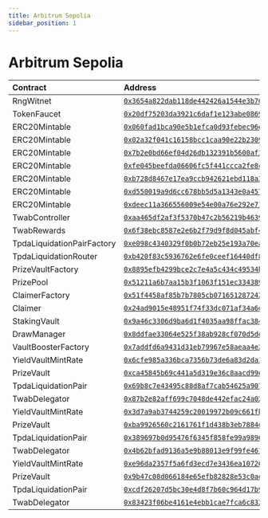 ```yaml
---
title: Arbitrum Sepolia
sidebar_position: 1
---
```


# Arbitrum Sepolia

| Contract | Address |
| :--- | :--- |
| RngWitnet | [`0x3654a822dab118de442426a1544e3b7061c88920`](https://sepolia.arbiscan.io/address/0x3654a822dab118de442426a1544e3b7061c88920) |
| TokenFaucet | [`0x20df75203da3921c6daf1e123abe08698514ed2d`](https://sepolia.arbiscan.io/address/0x20df75203da3921c6daf1e123abe08698514ed2d) |
| ERC20Mintable | [`0x060fad1bca90e5b1efca0d93febec96e638fd8a6`](https://sepolia.arbiscan.io/address/0x060fad1bca90e5b1efca0d93febec96e638fd8a6) |
| ERC20Mintable | [`0x02a32f041c16158bcc1caa90e22b230958ed5c4b`](https://sepolia.arbiscan.io/address/0x02a32f041c16158bcc1caa90e22b230958ed5c4b) |
| ERC20Mintable | [`0x7b2e0bd66ef04d26db132391b5600af3887e9f9f`](https://sepolia.arbiscan.io/address/0x7b2e0bd66ef04d26db132391b5600af3887e9f9f) |
| ERC20Mintable | [`0xfe045beefda06606fc5f441ccca2fe8c903e9725`](https://sepolia.arbiscan.io/address/0xfe045beefda06606fc5f441ccca2fe8c903e9725) |
| ERC20Mintable | [`0xb728d8467e17ea9ccb942621ebd118a3b38bec0a`](https://sepolia.arbiscan.io/address/0xb728d8467e17ea9ccb942621ebd118a3b38bec0a) |
| ERC20Mintable | [`0xd550019a9d6cc678bb5d5a1343e0a4577c23be96`](https://sepolia.arbiscan.io/address/0xd550019a9d6cc678bb5d5a1343e0a4577c23be96) |
| ERC20Mintable | [`0xdeec11a366556009e54e00a76e292e71a18a649b`](https://sepolia.arbiscan.io/address/0xdeec11a366556009e54e00a76e292e71a18a649b) |
| TwabController | [`0xaa465df2af3f5370b47c2b56219b4639182e5b16`](https://sepolia.arbiscan.io/address/0xaa465df2af3f5370b47c2b56219b4639182e5b16) |
| TwabRewards | [`0x6f38ebc8587e2e6b2f79d9f8d045abf44a3bfd13`](https://sepolia.arbiscan.io/address/0x6f38ebc8587e2e6b2f79d9f8d045abf44a3bfd13) |
| TpdaLiquidationPairFactory | [`0xe098c4340329f0b0b72eb25e193a70eadb2499f7`](https://sepolia.arbiscan.io/address/0xe098c4340329f0b0b72eb25e193a70eadb2499f7) |
| TpdaLiquidationRouter | [`0xb420f83c5936762e6fe0ceef16440df83479d3b7`](https://sepolia.arbiscan.io/address/0xb420f83c5936762e6fe0ceef16440df83479d3b7) |
| PrizeVaultFactory | [`0x8895efb4299bce2c7e4a5c434c49534bb357bdbc`](https://sepolia.arbiscan.io/address/0x8895efb4299bce2c7e4a5c434c49534bb357bdbc) |
| PrizePool | [`0x51211a6b7aa15b3f1063f151ec3343898cd7bd75`](https://sepolia.arbiscan.io/address/0x51211a6b7aa15b3f1063f151ec3343898cd7bd75) |
| ClaimerFactory | [`0x51f4458af85b7b7805cb0716512872422f90a768`](https://sepolia.arbiscan.io/address/0x51f4458af85b7b7805cb0716512872422f90a768) |
| Claimer | [`0x24ad9015e48951f74f33dc071af34a6db14e95d9`](https://sepolia.arbiscan.io/address/0x24ad9015e48951f74f33dc071af34a6db14e95d9) |
| StakingVault | [`0x9a46c3306d9ba6d1f4035aa98ffac384d4559d7c`](https://sepolia.arbiscan.io/address/0x9a46c3306d9ba6d1f4035aa98ffac384d4559d7c) |
| DrawManager | [`0x8ddfae33064e525f38ab928cf070d5dd04a9b894`](https://sepolia.arbiscan.io/address/0x8ddfae33064e525f38ab928cf070d5dd04a9b894) |
| VaultBoosterFactory | [`0x7addfd6a9431d31eb79967e58aeaa4e2b2bcfe48`](https://sepolia.arbiscan.io/address/0x7addfd6a9431d31eb79967e58aeaa4e2b2bcfe48) |
| YieldVaultMintRate | [`0x6cfe985a336bca7356b73de6a83d2da1b1ddc234`](https://sepolia.arbiscan.io/address/0x6cfe985a336bca7356b73de6a83d2da1b1ddc234) |
| PrizeVault | [`0xca45845b69c441a5d319e36c8aacd99df806e95d`](https://sepolia.arbiscan.io/address/0xca45845b69c441a5d319e36c8aacd99df806e95d) |
| TpdaLiquidationPair | [`0x69b8c7e43495c88d8af7cab54625a90710de319b`](https://sepolia.arbiscan.io/address/0x69b8c7e43495c88d8af7cab54625a90710de319b) |
| TwabDelegator | [`0x87b2e82aff699c7048de442efac24a0285685a96`](https://sepolia.arbiscan.io/address/0x87b2e82aff699c7048de442efac24a0285685a96) |
| YieldVaultMintRate | [`0x3d7a9ab3744259c20019972b09c661fb9f9aedfd`](https://sepolia.arbiscan.io/address/0x3d7a9ab3744259c20019972b09c661fb9f9aedfd) |
| PrizeVault | [`0xba9926560c2161761f1d438b3eb7884df02436bb`](https://sepolia.arbiscan.io/address/0xba9926560c2161761f1d438b3eb7884df02436bb) |
| TpdaLiquidationPair | [`0x389697b0d95476f6345f858fe99a9896d2f43c32`](https://sepolia.arbiscan.io/address/0x389697b0d95476f6345f858fe99a9896d2f43c32) |
| TwabDelegator | [`0x4b62bfad9136a5e9b88013e9f99fe461ae567df3`](https://sepolia.arbiscan.io/address/0x4b62bfad9136a5e9b88013e9f99fe461ae567df3) |
| YieldVaultMintRate | [`0xe96da2357f5a6fd3ecd7e3436ea10726394cb99d`](https://sepolia.arbiscan.io/address/0xe96da2357f5a6fd3ecd7e3436ea10726394cb99d) |
| PrizeVault | [`0x9b47c08d066184e65efb82828e53c0ad1729f992`](https://sepolia.arbiscan.io/address/0x9b47c08d066184e65efb82828e53c0ad1729f992) |
| TpdaLiquidationPair | [`0xcdf26207d5bc30e4d8f7b60c964d17b938dde438`](https://sepolia.arbiscan.io/address/0xcdf26207d5bc30e4d8f7b60c964d17b938dde438) |
| TwabDelegator | [`0x83423f06be4161e4ebb1cae7fca6c8322f35dc97`](https://sepolia.arbiscan.io/address/0x83423f06be4161e4ebb1cae7fca6c8322f35dc97) |

